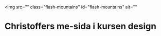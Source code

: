 <img 
    src="" class="flash-mountains" id="flash-mountains" 
    alt=""
>
<h1 class="flash-text">
    Christoffers me-sida i kursen design
</h1>
